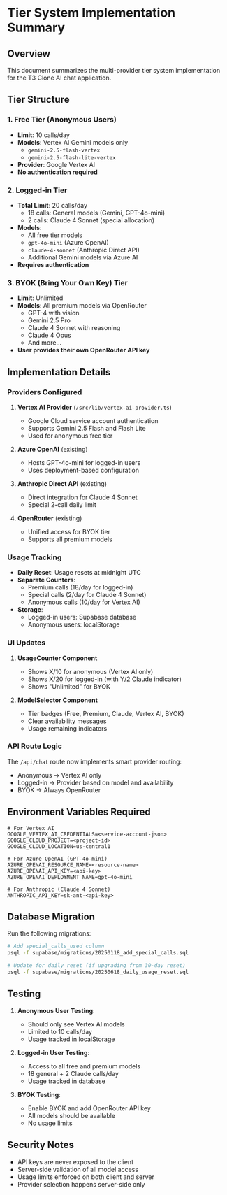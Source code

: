 # Tier System Implementation Summary

## Overview

This document summarizes the multi-provider tier system implementation for the T3 Clone AI chat application.

## Tier Structure

### 1. Free Tier (Anonymous Users)
- **Limit**: 10 calls/day
- **Models**: Vertex AI Gemini models only
  - `gemini-2.5-flash-vertex`
  - `gemini-2.5-flash-lite-vertex`
- **Provider**: Google Vertex AI
- **No authentication required**

### 2. Logged-in Tier
- **Total Limit**: 20 calls/day
  - 18 calls: General models (Gemini, GPT-4o-mini)
  - 2 calls: Claude 4 Sonnet (special allocation)
- **Models**:
  - All free tier models
  - `gpt-4o-mini` (Azure OpenAI)
  - `claude-4-sonnet` (Anthropic Direct API)
  - Additional Gemini models via Azure AI
- **Requires authentication**

### 3. BYOK (Bring Your Own Key) Tier
- **Limit**: Unlimited
- **Models**: All premium models via OpenRouter
  - GPT-4 with vision
  - Gemini 2.5 Pro
  - Claude 4 Sonnet with reasoning
  - Claude 4 Opus
  - And more...
- **User provides their own OpenRouter API key**

## Implementation Details

### Providers Configured

1. **Vertex AI Provider** (`/src/lib/vertex-ai-provider.ts`)
   - Google Cloud service account authentication
   - Supports Gemini 2.5 Flash and Flash Lite
   - Used for anonymous free tier

2. **Azure OpenAI** (existing)
   - Hosts GPT-4o-mini for logged-in users
   - Uses deployment-based configuration

3. **Anthropic Direct API** (existing)
   - Direct integration for Claude 4 Sonnet
   - Special 2-call daily limit

4. **OpenRouter** (existing)
   - Unified access for BYOK tier
   - Supports all premium models

### Usage Tracking

- **Daily Reset**: Usage resets at midnight UTC
- **Separate Counters**:
  - Premium calls (18/day for logged-in)
  - Special calls (2/day for Claude 4 Sonnet)
  - Anonymous calls (10/day for Vertex AI)
- **Storage**: 
  - Logged-in users: Supabase database
  - Anonymous users: localStorage

### UI Updates

1. **UsageCounter Component**
   - Shows X/10 for anonymous (Vertex AI only)
   - Shows X/20 for logged-in (with Y/2 Claude indicator)
   - Shows "Unlimited" for BYOK

2. **ModelSelector Component**
   - Tier badges (Free, Premium, Claude, Vertex AI, BYOK)
   - Clear availability messages
   - Usage remaining indicators

### API Route Logic

The `/api/chat` route now implements smart provider routing:
- Anonymous → Vertex AI only
- Logged-in → Provider based on model and availability
- BYOK → Always OpenRouter

## Environment Variables Required

```env
# For Vertex AI
GOOGLE_VERTEX_AI_CREDENTIALS=<service-account-json>
GOOGLE_CLOUD_PROJECT=<project-id>
GOOGLE_CLOUD_LOCATION=us-central1

# For Azure OpenAI (GPT-4o-mini)
AZURE_OPENAI_RESOURCE_NAME=<resource-name>
AZURE_OPENAI_API_KEY=<api-key>
AZURE_OPENAI_DEPLOYMENT_NAME=gpt-4o-mini

# For Anthropic (Claude 4 Sonnet)
ANTHROPIC_API_KEY=sk-ant-<api-key>

```

## Database Migration

Run the following migrations:
```bash
# Add special_calls_used column
psql -f supabase/migrations/20250118_add_special_calls.sql

# Update for daily reset (if upgrading from 30-day reset)
psql -f supabase/migrations/20250618_daily_usage_reset.sql
```

## Testing

1. **Anonymous User Testing**:
   - Should only see Vertex AI models
   - Limited to 10 calls/day
   - Usage tracked in localStorage

2. **Logged-in User Testing**:
   - Access to all free and premium models
   - 18 general + 2 Claude calls/day
   - Usage tracked in database

3. **BYOK Testing**:
   - Enable BYOK and add OpenRouter API key
   - All models should be available
   - No usage limits

## Security Notes

- API keys are never exposed to the client
- Server-side validation of all model access
- Usage limits enforced on both client and server
- Provider selection happens server-side only